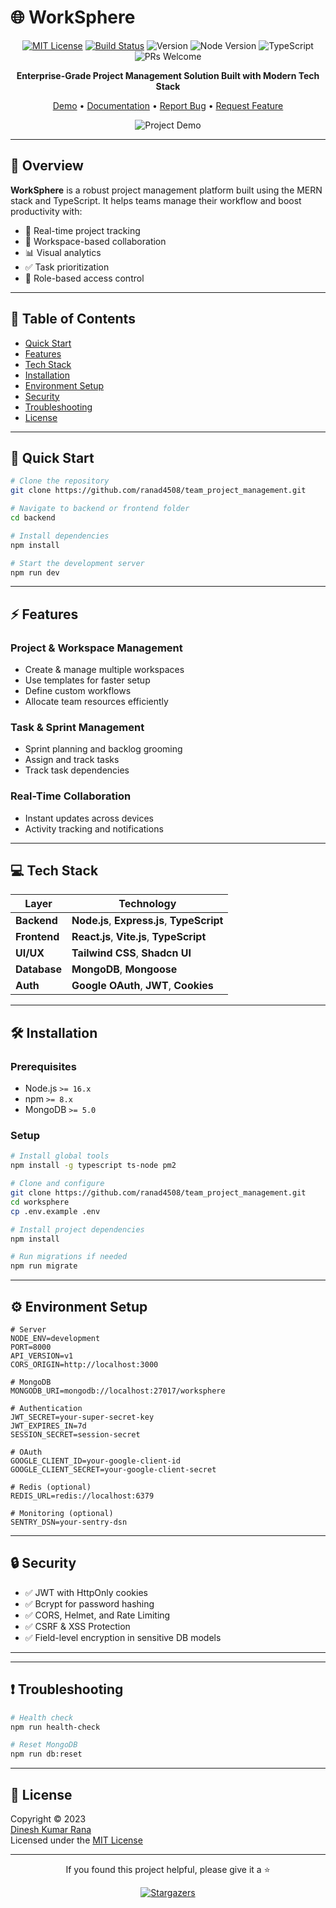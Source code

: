 # 🌐 WorkSphere

<div align="center">

[![MIT License](https://img.shields.io/badge/License-MIT-green.svg)](https://choosealicense.com/licenses/mit/)
[![Build Status](https://img.shields.io/github/actions/workflow/status/yourusername/worksphere/build.yml?branch=main)](https://github.com/yourusername/worksphere/actions)
![Version](https://img.shields.io/badge/version-1.0.0-blue)
![Node Version](https://img.shields.io/badge/node-%3E%3D16.0.0-brightgreen)
![TypeScript](https://img.shields.io/badge/TypeScript-5.0-blue)
![PRs Welcome](https://img.shields.io/badge/PRs-welcome-brightgreen.svg)

<p align="center">
  <strong>Enterprise-Grade Project Management Solution Built with Modern Tech Stack</strong>
</p>

[Demo](https://demo.worksphere.com) • [Documentation](https://docs.worksphere.com) • [Report Bug](https://github.com/yourusername/worksphere/issues) • [Request Feature](https://github.com/yourusername/worksphere/issues)

![Project Demo](docs/assets/demo.gif)

</div>

---

## 📌 Overview

**WorkSphere** is a robust project management platform built using the MERN stack and TypeScript. It helps teams manage their workflow and boost productivity with:

- 🔄 Real-time project tracking
- 👥 Workspace-based collaboration
- 📊 Visual analytics
- ✅ Task prioritization
- 🔐 Role-based access control

---

## 📑 Table of Contents

- [Quick Start](#-quick-start)
- [Features](#-features)
- [Tech Stack](#-tech-stack)
- [Installation](#-installation)
- [Environment Setup](#-environment-setup)
- [Security](#-security)
- [Troubleshooting](#-troubleshooting)
- [License](#-license)

---

## 🚀 Quick Start

```bash
# Clone the repository
git clone https://github.com/ranad4508/team_project_management.git

# Navigate to backend or frontend folder
cd backend

# Install dependencies
npm install

# Start the development server
npm run dev
```

---

## ⚡ Features

### Project & Workspace Management

- Create & manage multiple workspaces
- Use templates for faster setup
- Define custom workflows
- Allocate team resources efficiently

### Task & Sprint Management

- Sprint planning and backlog grooming
- Assign and track tasks
- Track task dependencies

### Real-Time Collaboration

- Instant updates across devices
- Activity tracking and notifications

---

## 💻 Tech Stack

| Layer        | Technology                                  |
| ------------ | ------------------------------------------- |
| **Backend**  | **Node.js**, **Express.js**, **TypeScript** |
| **Frontend** | **React.js**, **Vite.js**, **TypeScript**   |
| **UI/UX**    | **Tailwind CSS**, **Shadcn UI**             |
| **Database** | **MongoDB**, **Mongoose**                   |
| **Auth**     | **Google OAuth**, **JWT**, **Cookies**      |

---

## 🛠 Installation

### Prerequisites

- Node.js `>= 16.x`
- npm `>= 8.x`
- MongoDB `>= 5.0`

### Setup

```bash
# Install global tools
npm install -g typescript ts-node pm2

# Clone and configure
git clone https://github.com/ranad4508/team_project_management.git
cd worksphere
cp .env.example .env

# Install project dependencies
npm install

# Run migrations if needed
npm run migrate
```

---

## ⚙️ Environment Setup

```env
# Server
NODE_ENV=development
PORT=8000
API_VERSION=v1
CORS_ORIGIN=http://localhost:3000

# MongoDB
MONGODB_URI=mongodb://localhost:27017/worksphere

# Authentication
JWT_SECRET=your-super-secret-key
JWT_EXPIRES_IN=7d
SESSION_SECRET=session-secret

# OAuth
GOOGLE_CLIENT_ID=your-google-client-id
GOOGLE_CLIENT_SECRET=your-google-client-secret

# Redis (optional)
REDIS_URL=redis://localhost:6379

# Monitoring (optional)
SENTRY_DSN=your-sentry-dsn
```

---

## 🔒 Security

- ✅ JWT with HttpOnly cookies
- ✅ Bcrypt for password hashing
- ✅ CORS, Helmet, and Rate Limiting
- ✅ CSRF & XSS Protection
- ✅ Field-level encryption in sensitive DB models

---

---

## ❗ Troubleshooting

```bash
# Health check
npm run health-check

# Reset MongoDB
npm run db:reset
```

---

## 📜 License

Copyright © 2023  
[Dinesh Kumar Rana](https://github.com/ranad4508)  
Licensed under the [MIT License](LICENSE)

---

<div align="center">
  <p>If you found this project helpful, please give it a ⭐</p>
  <a href="https://github.com/yourusername/worksphere/stargazers">
    <img src="https://reporoster.com/stars/yourusername/worksphere" alt="Stargazers"/>
  </a>
</div>
